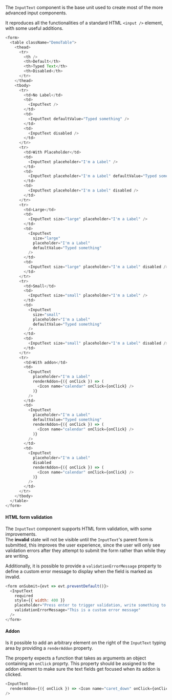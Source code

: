 The `InputText` component is the base unit used to create most of the more
advanced input components.

It reproduces all the functionalities of a standard HTML `<input />` element,
with some useful additions.

```js
<form>
  <table className="DemoTable">
    <thead>
      <tr>
        <th />
        <th>Default</th>
        <th>Typed Text</th>
        <th>Disabled</th>
      </tr>
    </thead>
    <tbody>
      <tr>
        <td>No Label</td>
        <td>
          <InputText />
        </td>
        <td>
          <InputText defaultValue="Typed something" />
        </td>
        <td>
          <InputText disabled />
        </td>
      </tr>
      <tr>
        <td>With Placeholder</td>
        <td>
          <InputText placeholder="I'm a Label" />
        </td>
        <td>
          <InputText placeholder="I'm a Label" defaultValue="Typed something" />
        </td>
        <td>
          <InputText placeholder="I'm a Label" disabled />
        </td>
      </tr>
      <tr>
        <td>Large</td>
        <td>
          <InputText size="large" placeholder="I'm a Label" />
        </td>
        <td>
          <InputText
            size="large"
            placeholder="I'm a Label"
            defaultValue="Typed something"
          />
        </td>
        <td>
          <InputText size="large" placeholder="I'm a Label" disabled />
        </td>
      </tr>
      <tr>
        <td>Small</td>
        <td>
          <InputText size="small" placeholder="I'm a Label" />
        </td>
        <td>
          <InputText
            size="small"
            placeholder="I'm a Label"
            defaultValue="Typed something"
          />
        </td>
        <td>
          <InputText size="small" placeholder="I'm a Label" disabled />
        </td>
      </tr>
      <tr>
        <td>With addon</td>
        <td>
          <InputText
            placeholder="I'm a Label"
            renderAddon={({ onClick }) => (
              <Icon name="calendar" onClick={onClick} />
            )}
          />
        </td>
        <td>
          <InputText
            placeholder="I'm a Label"
            defaultValue="Typed something"
            renderAddon={({ onClick }) => (
              <Icon name="calendar" onClick={onClick} />
            )}
          />
        </td>
        <td>
          <InputText
            placeholder="I'm a Label"
            disabled
            renderAddon={({ onClick }) => (
              <Icon name="calendar" onClick={onClick} />
            )}
          />
        </td>
      </tr>
    </tbody>
  </table>
</form>
```

#### HTML form validation

The `InputText` component supports HTML form validation, with some improvements.  
The **invalid** state will not be visible until the `InputText`'s parent form is
submitted, this improves the user experience, since the user will only see validation
errors after they attempt to submit the form rather than while they are writing.

Additionally, it is possible to provide a `validationErrorMessage` property to
define a custom error message to display when the field is marked as invalid.

```js
<form onSubmit={evt => evt.preventDefault()}>
  <InputText
    required
    style={{ width: 400 }}
    placeholder="Press enter to trigger validation, write something to reset"
    validationErrorMessage="This is a custom error message"
  />
</form>
```

#### Addon

Is it possible to add an arbitrary element on the right of the `InputText` typing area
by providing a `renderAddon` property.

The property expects a function that takes as arguments an object containing an `onClick`
proprty. This property should be assigned to the addon element to make sure the
text fields get focused when its addon is clicked.

```js
<InputText
  renderAddon={({ onClick }) => <Icon name="caret_down" onClick={onClick} />}
/>
```
